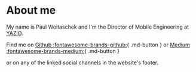 # About me

My name is Paul Woitaschek and I'm the Director of Mobile Engineering at [YAZIO](https://www.yazio.com).

Find me on [Github :fontawesome-brands-github:](https://github.com/PaulWoitaschek){ .md-button } or [Medium :fontawesome-brands-medium:](https://github.com/PaulWoitaschek){ .md-button }

or on any of the linked social channels in the website's footer.
